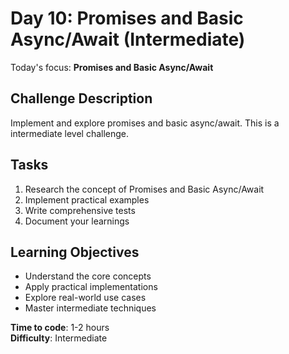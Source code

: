 # Day 10: Promises and Basic Async/Await (Intermediate)

Today's focus: **Promises and Basic Async/Await**

## Challenge Description
Implement and explore promises and basic async/await. This is a intermediate level challenge.

## Tasks
1. Research the concept of Promises and Basic Async/Await
2. Implement practical examples
3. Write comprehensive tests
4. Document your learnings

## Learning Objectives
- Understand the core concepts
- Apply practical implementations
- Explore real-world use cases
- Master intermediate techniques

**Time to code**: 1-2 hours  
**Difficulty**: Intermediate